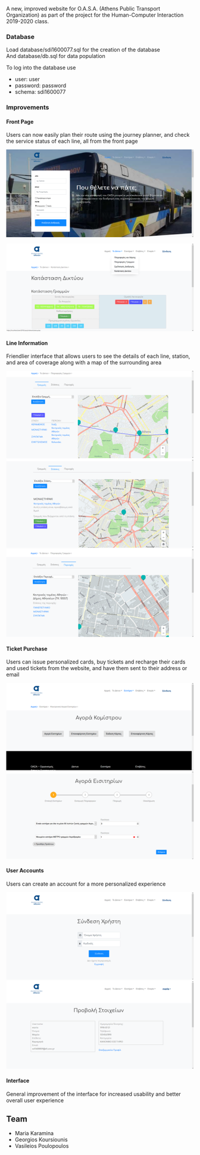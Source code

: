 A new, improved website for O.A.S.A. (Athens Public Transport Organization) as part of the project for the Human-Computer Interaction 2019-2020 class.

### Database

Load database/sdi1600077.sql for the creation of the database<br/>
And database/db.sql for data population

To log into the database use
- user: user
- password: password
- schema: sdi1600077


### Improvements

#### Front Page
Users can now easily plan their route using the journey planner, and check the service status of each line, all from the front page

![Front-Page](screenshots/front-page-1.png)

![Front-Page](screenshots/front-page-2.png)

#### Line Information
Friendlier interface that allows users to see the details of each line, station, and area of coverage along with a map of the surrounding area

![Line Info](screenshots/line-info-1.png)
![Station Info](screenshots/line-info-2.png)
![Area Info](screenshots/line-info-3.png)

#### Ticket Purchase
Users can issue personalized cards, buy tickets and recharge their cards and used tickets from the website, and have them sent to their address or email

![Ticket Purchase](screenshots/buy-tickets-1.png)
![Ticket Purchase](screenshots/buy-tickets-2.png)


#### User Accounts
Users can create an account for a more personalized experience

![Log In](screenshots/profile-1.png)
![Show Profile](screenshots/profile-2.png)

#### Interface
General improvement of the interface for increased usability and better overall user experience

## Team
- Maria Karamina
- Georgios Koursiounis
- Vasileios Poulopoulos

